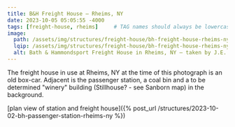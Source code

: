 ```yaml
---
title: B&H Freight House — Rheims, NY
date: 2023-10-05 05:05:55 -4000
tags: [freight-house, rheims]     # TAG names should always be lowercase
image:
  path: /assets/img/structures/freight-house/bh-freight-house-rheims-ny-1909-01.jpg
  lqip: /assets/img/structures/freight-house/bh-freight-house-rheims-ny-1909-01-lqip.jpg
  alt: Bath & Hammondsport Freight House in Rheims, NY — taken by J.E. Bailey, Photographer, Erie Railroad — circa 1900-1909
---
```

The freight house in use at Rheims, NY at the time of this photograph is an old box-car. Adjacent is the passenger station, a coal bin and a to be determined "winery" building (Stillhouse? - see Sanborn map) in the background.

[plan view of station and freight house]({% post_url /structures/2023-10-02-bh-passenger-station-rheims-ny %})